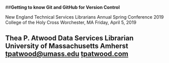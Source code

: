 
##**Getting to know Git and GitHub for Version Control**

New England Technical Services Librarians Annual Spring Conference 2019
College of the Holy Cross
Worchester, MA
Friday, April 5, 2019

Thea P. Atwood
Data Services Librarian
University of Massachusetts Amherst
[tpatwood@umass.edu](mailto:tpatwood@umass.edu)
[tpatwood.com](tpatwood.com) 
---